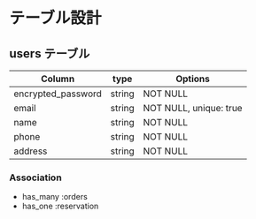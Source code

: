 # テーブル設計

## users テーブル

| Column             | type   | Options                |
| ------------------ | ------ | ---------------------- |
| encrypted_password | string | NOT NULL               |
| email              | string | NOT NULL, unique: true |
| name               | string | NOT NULL               |
| phone              | string | NOT NULL               |
| address            | string | NOT NULL               |

### Association

- has_many :orders
- has_one :reservation